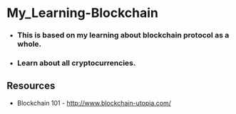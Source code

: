 # My_Learning-Blockchain
* ### This is based on my learning about blockchain protocol as a whole.
* ### Learn about all cryptocurrencies.

## Resources
* Blockchain 101 - http://www.blockchain-utopia.com/
